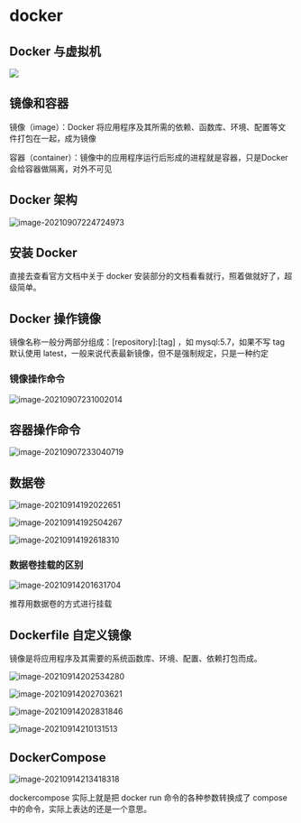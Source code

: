 # docker

## Docker 与虚拟机

![](D:\KEQI\MyCode\code-java\065-docker\images\Snipaste_2021-09-07_22-39-07.png)

## 镜像和容器

镜像（image）：Docker 将应用程序及其所需的依赖、函数库、环境、配置等文件打包在一起，成为镜像

容器（container）：镜像中的应用程序运行后形成的进程就是容器，只是Docker 会给容器做隔离，对外不可见

## Docker 架构

![image-20210907224724973](D:\KEQI\MyCode\code-java\065-docker\images\image-20210907224724973.png)



## 安装 Docker

直接去查看官方文档中关于 docker 安装部分的文档看看就行，照着做就好了，超级简单。 

## Docker 操作镜像

镜像名称一般分两部分组成：[repository]:[tag] ，如 mysql:5.7，如果不写 tag 默认使用 latest，一般来说代表最新镜像，但不是强制规定，只是一种约定

### 镜像操作命令

![image-20210907231002014](D:\KEQI\MyCode\code-java\065-docker\images\image-20210907231002014.png)

## 容器操作命令

![image-20210907233040719](D:\KEQI\MyCode\code-java\065-docker\images\image-20210907233040719.png)

## 数据卷

![image-20210914192022651](D:\KEQI\MyCode\code-java\065-docker\images\image-20210914192022651.png)

![image-20210914192504267](D:\KEQI\MyCode\code-java\065-docker\images\image-20210914192504267.png)

![image-20210914192618310](D:\KEQI\MyCode\code-java\065-docker\images\image-20210914192618310.png)

### 数据卷挂载的区别

![image-20210914201631704](D:\KEQI\MyCode\code-java\065-docker\images\image-20210914201631704.png)

推荐用数据卷的方式进行挂载

## Dockerfile 自定义镜像

镜像是将应用程序及其需要的系统函数库、环境、配置、依赖打包而成。

![image-20210914202534280](D:\KEQI\MyCode\code-java\065-docker\images\image-20210914202534280.png)

![image-20210914202703621](D:\KEQI\MyCode\code-java\065-docker\images\image-20210914202703621.png)

![image-20210914202831846](D:\KEQI\MyCode\code-java\065-docker\images\image-20210914202831846.png)

![image-20210914210131513](D:\KEQI\MyCode\code-java\065-docker\images\image-20210914210131513.png)

## DockerCompose

![image-20210914213418318](D:\KEQI\MyCode\code-java\065-docker\images\image-20210914213418318.png)

dockercompose 实际上就是把 docker run 命令的各种参数转换成了 compose 中的命令，实际上表达的还是一个意思。